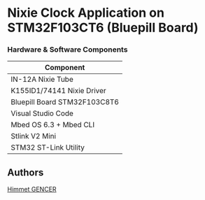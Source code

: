 # Nixie Clock Application on STM32F103CT6 (Bluepill Board)

### Hardware & Software Components
 
| Component                     |
| -----------------             | 
| IN-12A Nixie Tube             | 
| K155ID1/74141 Nixie Driver    |
| Bluepill Board STM32F103C8T6  |
| Visual Studio Code            |
| Mbed OS 6.3 + Mbed CLI        |
| Stlink V2 Mini                |
| STM32 ST-Link Utility         |

## Authors
[Himmet  GENCER](https://www.linkedin.com/in/himmet-gencer-214b7020/)